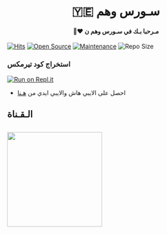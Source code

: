 <h1 align="center"><b>🇾🇪 سـورس وهم   </b></h1>
<h4 align="center">🧸♥ مـرحبا بـك في سـورس وهم ن</h4>

[![Hits](https://hits.seeyoufarm.com/api/count/incr/badge.svg?url=https%3A%2F%2Fgithub.com%2FZedThon%2FZED_USERBOT&count_bg=%2379C83D&title_bg=%23555555&icon=&icon_color=%23E7E7E7&title=hits&edge_flat=false)](https://github.com/ZedThon/ZED_USERBOT)
[![Open Source](https://badges.frapsoft.com/os/v2/open-source.png?v=103)](https://github.com/ellerbrock/open-source-badges/)
[![Maintenance](https://img.shields.io/badge/Maintained%3F-yes-green?&style=flat-square)](https://GitHub.com/ZedThon/ZED_USERBOT/graphs/commit-activity) 
![Repo Size](https://img.shields.io/github/repo-size/ZedThon/ZED_USERBOT?&style=flat-square&logo=github)


### استخراج كود تيرمكس  ##
[![Run on Repl.it](https://repl.it/badge/github/STARKGANG/friday)](https://replit.com/@ZedThonn/generatestringsession)
- احصل على الايبي هاش والايبي ايدي من  [هـنا](https://my.telegram.org/)    


## الـقـناة ##
   <a href="https://t.me/ZedThon"><img src="https://img.shields.io/badge/Source%20Dev%3F-here-inactive?&style=plastic?&logo=telegram" width=220px></a></p>
 - 
